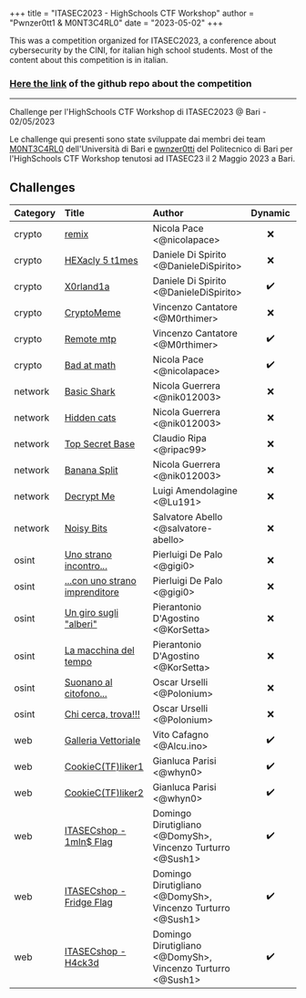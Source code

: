 +++
title = "ITASEC2023 - HighSchools CTF Workshop"
author = "Pwnzer0tt1 & M0NT3C4RL0"
date = "2023-05-02"
+++

This was a competition organized for ITASEC2023, a conference about cybersecurity by the CINI, for italian high school students.
Most of the content about this competition is in italian.

### [Here the link](https://github.com/CyberHighSchools/ITASEC2023-CTF-Challenges/) of the github repo about the competition

---

Challenge per l'HighSchools CTF Workshop di ITASEC2023 @ Bari - 02/05/2023

Le challenge qui presenti sono state sviluppate dai membri dei team [M0NT3C4RL0](https://www.mntcrl.it/) dell'Università di Bari e [pwnzer0tti](https://pwnzer0tt1.it/) del Politecnico di Bari per l'HighSchools CTF Workshop tenutosi ad ITASEC23 il 2 Maggio 2023 a Bari.

## Challenges

| Category | Title                                           | Author                                                     |      Dynamic       | Type |                         Url | Port |
| :------- | :---------------------------------------------- | :--------------------------------------------------------- | :----------------: | ---: | --------------------------: | :--: |
| crypto   | [remix](https://github.com/CyberHighSchools/ITASEC2023-CTF-Challenges/tree/master/crypto/crypto01)                        | Nicola Pace <@nicolapace>                                  |        ❌         |      |                             |      |
| crypto   | [HEXacly 5 t1mes](https://github.com/CyberHighSchools/ITASEC2023-CTF-Challenges/tree/master/crypto/crypto02)              | Daniele Di Spirito <@DanieleDiSpirito>                     |        ❌         |      |                             |      |
| crypto   | [X0rland1a](https://github.com/CyberHighSchools/ITASEC2023-CTF-Challenges/tree/master/crypto/crypto03)                    | Daniele Di Spirito <@DanieleDiSpirito>                     |    ✔️  | http |  xorlandia.challs.itasec.it | 8080 |
| crypto   | [CryptoMeme](https://github.com/CyberHighSchools/ITASEC2023-CTF-Challenges/tree/master/crypto/crypto04)                   | Vincenzo Cantatore <@M0rthimer>                            |        ❌         |      |                             |      |
| crypto   | [Remote mtp](https://github.com/CyberHighSchools/ITASEC2023-CTF-Challenges/tree/master/crypto/crypto05)                   | Vincenzo Cantatore <@M0rthimer>                            |   ✔️  | http |  remotemtp.challs.itasec.it | 8081 |
| crypto   | [Bad at math](https://github.com/CyberHighSchools/ITASEC2023-CTF-Challenges/tree/master/crypto/crypto06)                  | Nicola Pace <@nicolapace>                                  |   ✔️  | http |   badatmat.challs.itasec.it | 8082 |
| network  | [Basic Shark](https://github.com/CyberHighSchools/ITASEC2023-CTF-Challenges/tree/master/network/network01)                | Nicola Guerrera <@nik012003>                               |        ❌         |      |                             |      |
| network  | [Hidden cats](https://github.com/CyberHighSchools/ITASEC2023-CTF-Challenges/tree/master/network/network02)                | Nicola Guerrera <@nik012003>                               |       ❌         |      |                             |      |
| network  | [Top Secret Base](https://github.com/CyberHighSchools/ITASEC2023-CTF-Challenges/tree/master/network/network03)            | Claudio Ripa <@ripac99>                                    |        ❌        |      |                             |      |
| network  | [Banana Split](https://github.com/CyberHighSchools/ITASEC2023-CTF-Challenges/tree/master/network/network04)               | Nicola Guerrera <@nik012003>                               |        ❌        |      |                             |      |
| network  | [Decrypt Me](https://github.com/CyberHighSchools/ITASEC2023-CTF-Challenges/tree/master/network/network05)                 | Luigi Amendolagine <@Lu191>                                |        ❌        |      |                             |      |
| network  | [Noisy Bits](https://github.com/CyberHighSchools/ITASEC2023-CTF-Challenges/tree/master/network/network06)                 | Salvatore Abello <@salvatore-abello>                       |        ❌        |      |                             |      |
| osint    | [Uno strano incontro...](https://github.com/CyberHighSchools/ITASEC2023-CTF-Challenges/tree/master/osint/osint01)         | Pierluigi De Palo <@gigi0>                                 |        ❌        |      |                             |      |
| osint    | [...con uno strano imprenditore](https://github.com/CyberHighSchools/ITASEC2023-CTF-Challenges/tree/master/osint/osint02) | Pierluigi De Palo <@gigi0>                                 |        ❌        |      |                             |      |
| osint    | [Un giro sugli "alberi"](https://github.com/CyberHighSchools/ITASEC2023-CTF-Challenges/tree/master/osint/osint03)         | Pierantonio D'Agostino <@KorSetta>                         |       ❌         |      |                             |      |
| osint    | [La macchina del tempo](https://github.com/CyberHighSchools/ITASEC2023-CTF-Challenges/tree/master/osint/osint04)          | Pierantonio D'Agostino <@KorSetta>                         |        ❌         |      |                             |      |
| osint    | [Suonano al citofono...](https://github.com/CyberHighSchools/ITASEC2023-CTF-Challenges/tree/master/osint/osint05)         | Oscar Urselli <@Polonium>                                  |        ❌        |      |                             |      |
| osint    | [Chi cerca, trova!!!](https://github.com/CyberHighSchools/ITASEC2023-CTF-Challenges/tree/master/osint/osint06)            | Oscar Urselli <@Polonium>                                  |        ❌         |      |                             |      |
| web      | [Galleria Vettoriale](https://github.com/CyberHighSchools/ITASEC2023-CTF-Challenges/tree/master/web/web01)                | Vito Cafagno <@Alcu.ino>                                   |   ✔️  | http |  vectorial.challs.itasec.it | 8083 |
| web      | [CookieC(TF)liker1](https://github.com/CyberHighSchools/ITASEC2023-CTF-Challenges/tree/master/web/web02)                  | Gianluca Parisi <@whyn0>                                   |   ✔️  | http |     cookie.challs.itasec.it | 8084 |
| web      | [CookieC(TF)liker2](https://github.com/CyberHighSchools/ITASEC2023-CTF-Challenges/tree/master/web/web03)                  | Gianluca Parisi <@whyn0>                                   |   ✔️  | http |     cookie.challs.itasec.it | 8084 |
| web      | [ITASECshop - 1mln$ Flag](https://github.com/CyberHighSchools/ITASEC2023-CTF-Challenges/tree/master/web/web04)            | Domingo Dirutigliano <@DomySh>, Vincenzo Turturro <@Sush1> |   ✔️  | http | itasecshop.challs.itasec.it | 8085 |
| web      | [ITASECshop - Fridge Flag](https://github.com/CyberHighSchools/ITASEC2023-CTF-Challenges/tree/master/web/web05)           | Domingo Dirutigliano <@DomySh>, Vincenzo Turturro <@Sush1> |   ✔️  | http | itasecshop.challs.itasec.it | 8085 |
| web      | [ITASECshop - H4ck3d](https://github.com/CyberHighSchools/ITASEC2023-CTF-Challenges/tree/master/web/web06)                | Domingo Dirutigliano <@DomySh>, Vincenzo Turturro <@Sush1> |   ✔️  | http | itasecshop.challs.itasec.it | 8085 |
